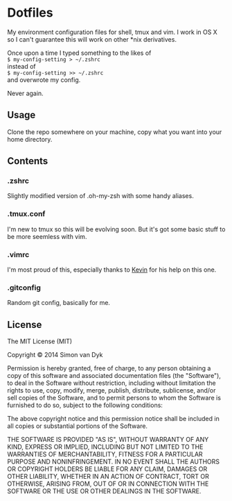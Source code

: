 # Dotfiles
My environment configuration files for shell, tmux and vim.
I work in OS X so I can't guarantee this will work on other *nix derivatives.

Once upon a time I typed something to the likes of <br>
`$ my-config-setting > ~/.zshrc` <br>
instead of <br>
`$ my-config-setting >> ~/.zshrc` <br>
and overwrote my config.

Never again.

## Usage
Clone the repo somewhere on your machine, copy what you want into your home directory.

## Contents

### .zshrc
Slightly modified version of .oh-my-zsh with some handy aliases.

### .tmux.conf
I'm new to tmux so this will be evolving soon. But it's got some basic stuff to be more seemless with vim.

### .vimrc
I'm most proud of this, especially thanks to [Kevin](https://github.com/kmckelvin) for his help on this one.

### .gitconfig
Random git config, basically for me.

## License

The MIT License (MIT)

Copyright © 2014 Simon van Dyk

Permission is hereby granted, free of charge, to any person obtaining a copy
of this software and associated documentation files (the "Software"), to deal
in the Software without restriction, including without limitation the rights
to use, copy, modify, merge, publish, distribute, sublicense, and/or sell
copies of the Software, and to permit persons to whom the Software is
furnished to do so, subject to the following conditions:

The above copyright notice and this permission notice shall be included in
all copies or substantial portions of the Software.

THE SOFTWARE IS PROVIDED "AS IS", WITHOUT WARRANTY OF ANY KIND, EXPRESS OR
IMPLIED, INCLUDING BUT NOT LIMITED TO THE WARRANTIES OF MERCHANTABILITY,
FITNESS FOR A PARTICULAR PURPOSE AND NONINFRINGEMENT. IN NO EVENT SHALL THE
AUTHORS OR COPYRIGHT HOLDERS BE LIABLE FOR ANY CLAIM, DAMAGES OR OTHER
LIABILITY, WHETHER IN AN ACTION OF CONTRACT, TORT OR OTHERWISE, ARISING FROM,
OUT OF OR IN CONNECTION WITH THE SOFTWARE OR THE USE OR OTHER DEALINGS IN
THE SOFTWARE.

